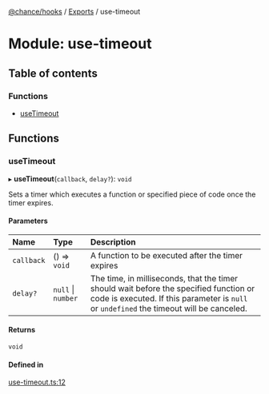 [@chance/hooks](../README.md) / [Exports](../modules.md) / use-timeout

# Module: use-timeout

## Table of contents

### Functions

- [useTimeout](use_timeout.md#usetimeout)

## Functions

### useTimeout

▸ **useTimeout**(`callback`, `delay?`): `void`

Sets a timer which executes a function or specified piece of code once the
timer expires.

#### Parameters

| Name | Type | Description |
| :------ | :------ | :------ |
| `callback` | () => `void` | A function to be executed after the timer expires |
| `delay?` | ``null`` \| `number` | The time, in milliseconds, that the timer should wait before the specified function or code is executed. If this parameter is `null` or `undefined` the timeout will be canceled. |

#### Returns

`void`

#### Defined in

[use-timeout.ts:12](https://github.com/chaance/hooks/blob/99e93c4/src/use-timeout.ts#L12)
